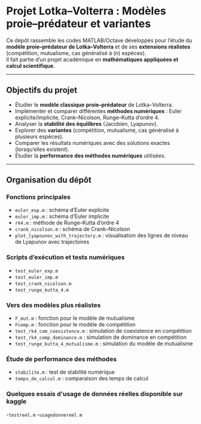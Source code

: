 #  Projet Lotka–Volterra : Modèles proie–prédateur et variantes

Ce dépôt rassemble les codes MATLAB/Octave développés pour l’étude du **modèle proie–prédateur de Lotka–Volterra** et de ses **extensions réalistes** (compétition, mutualisme, cas généralisé à \(n\) espèces).  
Il fait partie d’un projet académique en **mathématiques appliquées et calcul scientifique**.

---

## Objectifs du projet

- Étudier le **modèle classique proie–prédateur** de Lotka–Volterra.  
- Implémenter et comparer différentes **méthodes numériques** : Euler explicite/implicite, Crank–Nicolson, Runge–Kutta d’ordre 4.  
- Analyser la **stabilité des équilibres** (Jacobien, Lyapunov).  
- Explorer des **variantes** (compétition, mutualisme, cas généralisé à plusieurs espèces).  
- Comparer les résultats numériques avec des solutions exactes (lorsqu’elles existent).  
- Étudier la **performance des méthodes numériques** utilisées.  

---

## Organisation du dépôt

### Fonctions principales
- `euler_exp.m` : schéma d’Euler explicite  
- `euler_imp.m` : schéma d’Euler implicite  
- `rk4.m` : méthode de Runge–Kutta d’ordre 4  
- `crank_nicolson.m` : schéma de Crank–Nicolson  
- `plot_lyapounov_with_trajectory.m` : visualisation des lignes de niveau de Lyapunov avec trajectoires  

### Scripts d’exécution et tests numériques
- `test_euler_exp.m`  
- `test_euler_imp.m`  
- `test_crank_nicolson.m`  
- `test_runge_kutta_4.m`  

### Vers des modèles plus réalistes
- `F_mut.m` : fonction pour le modèle de mutualisme  
- `Fcomp.m` : fonction pour le modèle de compétition  
- `test_rk4_com_coexistence.m` : simulation de coexistence en compétition  
- `test_rk4_comp_dominance.m` : simulation de dominance en compétition  
- `test_runge_kutta_4_mutualisme.m` : simulation du modèle de mutualisme  

### Étude de performance des méthodes
- `stabilite.m` : test de stabilité numérique  
- `temps_de_calcul.m` : comparaison des temps de calcul  

### Quelques essais d'usage de données réelles disponible sur kaggle
-`testreel.m`
-`usagedonnereel.m`
